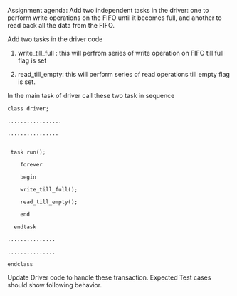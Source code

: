 Assignment agenda: Add two independent tasks in the driver: one to perform write operations on the FIFO until it becomes full, and another to read back all the data from the FIFO.

Add two tasks in the driver code

1) write_till_full : this will perfrom series of write operation on FIFO till full flag is set

2) read_till_empty: this will perform series of read operations till empty flag is set.

In the main task of driver call these two task in sequence


```
class driver;

.................

................

 
 task run();
 
    forever
    
    begin
    
    write_till_full();
    
    read_till_empty();
    
    end
    
  endtask
  
...............

...............

endclass
```




Update Driver code to handle these transaction. Expected Test cases should show following behavior.


